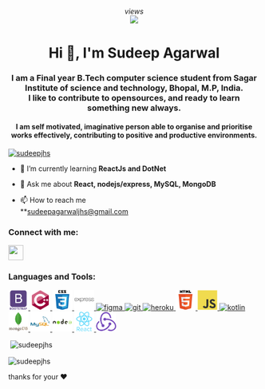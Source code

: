 <h6 align="center">views<br><img src ="https://profile-counter.glitch.me/sudeepjhs/count.svg"></h6>
<h1 align="center">Hi 👋, I'm Sudeep Agarwal</h1>
<h3 align="center">I am a Final year B.Tech computer science student from Sagar Institute of science and technology, Bhopal, M.P, India.
<br>I like to contribute to opensources, and ready to learn something new always.</h3>
<h4 align="center">I am self motivated, imaginative person able to organise and prioritise works effectively, contributing to positive and productive environments.</h3>

<!--<p align="left"> <img src="https://komarev.com/ghpvc/?username=sudeepjhs&label=Profile%20views&color=0e75b6&style=flat" alt="sudeepjhs" /> </p>-->

<p align="left"> 
<a href="https://github.com/ryo-ma/github-profile-trophy"><img src="https://github-profile-trophy.vercel.app/?username=sudeepjhs&theme=darkhub" alt="sudeepjhs" /></a> </p>

- 🌱 I’m currently learning **ReactJs and DotNet**

- 💬 Ask me about **React, nodejs/express, MySQL, MongoDB**

- 📫 How to reach me
  <br>\*\*sudeepagarwaljhs@gmail.com

<h3 align="left">Connect with me:</h3>
<p align="left">
<a href="https://www.linkedin.com/in/sudeep-agarwal-73546b188" target="blank"><img align="center" src="https://cdn.jsdelivr.net/npm/simple-icons@v4/icons/linkedin.svg" height="30" width="30"/></a>
</p>

<h3 align="left">Languages and Tools:</h3>
<p align="left"> 
    <a href="https://getbootstrap.com" target="_blank"> <img src="https://raw.githubusercontent.com/devicons/devicon/master/icons/bootstrap/bootstrap-plain-wordmark.svg" alt="bootstrap" width="40" height="40"/> </a> 
    <a href="https://www.w3schools.com/cpp/" target="_blank"> <img src="https://raw.githubusercontent.com/devicons/devicon/master/icons/cplusplus/cplusplus-original.svg" alt="cplusplus" width="40" height="40"/> </a> 
    <a href="https://www.w3schools.com/css/" target="_blank"> <img src="https://raw.githubusercontent.com/devicons/devicon/master/icons/css3/css3-original-wordmark.svg" alt="css3" width="40" height="40"/> </a> 
    <a href="https://expressjs.com" target="_blank"> <img src="https://raw.githubusercontent.com/devicons/devicon/master/icons/express/express-original-wordmark.svg" alt="express" width="40" height="40"/> </a> 
    <a href="https://www.figma.com/" target="_blank"> <img src="https://www.vectorlogo.zone/logos/figma/figma-icon.svg" alt="figma" width="40" height="40"/> </a> 
    <a href="https://git-scm.com/" target="_blank"> <img src="https://www.vectorlogo.zone/logos/git-scm/git-scm-icon.svg" alt="git" width="40" height="40"/> </a> 
    <a href="https://heroku.com" target="_blank"> <img src="https://www.vectorlogo.zone/logos/heroku/heroku-icon.svg" alt="heroku" width="40" height="40"/> </a> 
    <a href="https://www.w3.org/html/" target="_blank"> <img src="https://raw.githubusercontent.com/devicons/devicon/master/icons/html5/html5-original-wordmark.svg" alt="html5" width="40" height="40"/> </a>  
    <a href="https://developer.mozilla.org/en-US/docs/Web/JavaScript" target="_blank"> <img src="https://raw.githubusercontent.com/devicons/devicon/master/icons/javascript/javascript-original.svg" alt="javascript" width="40" height="40"/> </a> 
    <a href="https://kotlinlang.org" target="_blank"> <img src="https://www.vectorlogo.zone/logos/kotlinlang/kotlinlang-icon.svg" alt="kotlin" width="40" height="40"/> </a> 
    <a href="https://www.mongodb.com/" target="_blank"> <img src="https://raw.githubusercontent.com/devicons/devicon/master/icons/mongodb/mongodb-original-wordmark.svg" alt="mongodb" width="40" height="40"/> </a> 
    <a href="https://www.mysql.com/" target="_blank"> <img src="https://raw.githubusercontent.com/devicons/devicon/master/icons/mysql/mysql-original-wordmark.svg" alt="mysql" width="40" height="40"/> </a> 
    <a href="https://nodejs.org" target="_blank"> <img src="https://raw.githubusercontent.com/devicons/devicon/master/icons/nodejs/nodejs-original-wordmark.svg" alt="nodejs" width="40" height="40"/> </a> 
    <a href="https://reactjs.org/" target="_blank"> <img src="https://raw.githubusercontent.com/devicons/devicon/master/icons/react/react-original-wordmark.svg" alt="react" width="40" height="40"/> </a> 
    <a href="https://redux.js.org" target="_blank"> <img src="https://raw.githubusercontent.com/devicons/devicon/master/icons/redux/redux-original.svg" alt="redux" width="40" height="40"/> </a> 


<p>&nbsp;<img align="center" src="https://github-readme-stats.vercel.app/api?username=sudeepjhs&theme=radical&show_icons=true&locale=en" alt="sudeepjhs" /></p>

<p><img align="center" src="https://github-readme-streak-stats.herokuapp.com/?user=sudeepjhs&theme=radical" alt="sudeepjhs" /></p>

thanks for your ❤️
